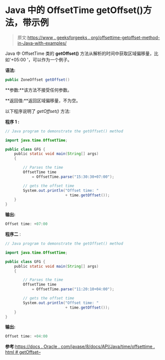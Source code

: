 # Java 中的 OffsetTime getOffset()方法，带示例

> 原文:[https://www . geeksforgeeks . org/offsettime-getoffset-method-in-Java-with-examples/](https://www.geeksforgeeks.org/offsettime-getoffset-method-in-java-with-examples/)

Java 中 OffsetTime 类的 **getOffset()** 方法从解析的时间中获取区域偏移量，比如'+05:00 '，可以作为一个例子。

**语法:**

```java
public ZoneOffset getOffset()

```

**参数:**该方法不接受任何参数。

**返回值:**返回区域偏移量，不为空。

以下程序说明了 *getOffset()* 方法:

**程序 1 :**

```java
// Java program to demonstrate the getOffset() method

import java.time.OffsetTime;

public class GFG {
    public static void main(String[] args)
    {

        // Parses the time
        OffsetTime time
            = OffsetTime.parse("15:30:30+07:00");

        // gets the offset time
        System.out.println("Offset time: "
                           + time.getOffset());
    }
}
```

**输出:**

```java
Offset time: +07:00

```

**程序二** :

```java
// Java program to demonstrate the getOffset() method

import java.time.OffsetTime;

public class GFG {
    public static void main(String[] args)
    {

        // Parses the time
        OffsetTime time
            = OffsetTime.parse("11:20:10+04:00");

        // gets the offset time
        System.out.println("Offset time: "
                           + time.getOffset());
    }
}
```

**输出:**

```java
Offset time: +04:00

```

**参考**:[https://docs . Oracle . com/javase/8/docs/API/Java/time/offsettime . html # getOffset–](https://docs.oracle.com/javase/8/docs/api/java/time/OffsetTime.html#getOffset--)